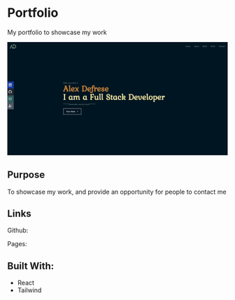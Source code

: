 # Portfolio
My portfolio to showcase my work

![screenshot of homepage](./src/assets/Homescreen.png)

## Purpose
To showcase my work, and provide an opportunity for people to contact me

## Links
Github: 

Pages:

## Built With:
- React
- Tailwind


